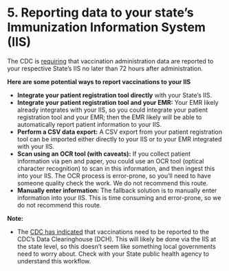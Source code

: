 # 5. Reporting data to your state’s Immunization Information System \(IIS\)

The CDC is [requiring](https://www.cdc.gov/vaccines/covid-19/vaccination-provider-support.html) that vaccination administration data are reported to your respective State’s IIS no later than 72 hours after administration.

**Here are some potential ways to report vaccinations to your IIS**

* **Integrate your patient registration tool directly** with your State’s IIS.
* **Integrate your patient registration tool and your EMR:** Your EMR likely already integrates with your IIS, so you could integrate your patient registration tool and your EMR; then the EMR likely will be able to automatically report patient information to your IIS.
* **Perform a CSV data export:** A CSV export from your patient registration tool can be imported either directly to your IIS or to your EMR integrated with your IIS.
* **Scan using an OCR tool \(with caveats\):** If you collect patient information via pen and paper, you could use an OCR tool \(optical character recognition\) to scan in this information, and then ingest this into your IIS. The OCR process is error-prone, so you’ll need to have someone quality check the work. We do not recommend this route.
* **Manually enter information:** The fallback solution is to manually enter information into your IIS. This is time consuming and error-prone, so we do not recommend this route.

**Note:**

* The [CDC has indicated](https://www.cdc.gov/vaccines/covid-19/reporting/requirements/specification-instructions.html) that vaccinations need to be reported to the CDC’s Data Clearinghouse \(DCH\). This will likely be done via the IIS at the state level, so this doesn’t seem like something local governments need to worry about. Check with your State public health agency to understand this workflow.


